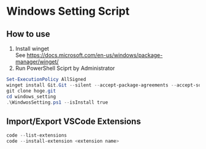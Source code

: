 # Windows Setting Script

## How to use
1. Install winget  
  See https://docs.microsoft.com/en-us/windows/package-manager/winget/     
1. Run PowerShell Sciprt by Administrator
```powershell
Set-ExecutionPolicy AllSigned
winget install Git.Git --silent --accept-package-agreements --accept-source-agreements
git clone hoge.git
cd windows_setting
.\WindwosSetting.ps1 --isInstall true
```


## Import/Export VSCode Extensions
```powershell
code --list-extensions
code --install-extension <extension name>
```



